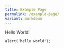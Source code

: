 ```yaml
---
title: Example Page
permalink: /example-page/
variant: markdown
---
```

Hello World!
```
alert('hello world');
```
